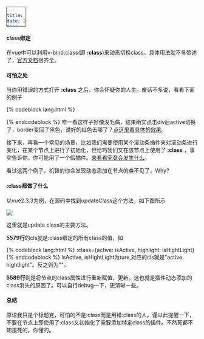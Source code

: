 ```yaml
---
title: vue之可怕的class绑定
date: 2017-05-28 20:02:19
tags:
  -javascript
  -vue
---
```

#### class绑定
在vue中可以利用v-bind:class(即 **:class**)来动态切换class，具体用法就不多赘述了，[官方文档](https://vuefe.cn/v2/guide/class-and-style.html)很齐全。<!-- more -->

#### 可怕之处

当你用错误的方式打开 **:class** 之后，你会怀疑你的人生。废话不多说，看看下面的例子

{% codeblock lang:html %}
<template>
<div id="classBind" :class="{active: isActive}" @click="toggleActive"></div>
</template>

<script>
new Vue({
    el: "#classBind",
    data: {
        isActive: false
    },
    methods: {
        toggleActive: function() {
            this.isActive = !this.isActive;    
        }
    },
    mounted: function() {
        // 动态添加class
        this.$el.classList = "border-red"
    }
});
</script>

<style>
div {
    border: 1px solid #333;
    width: 50px;
    height: 50px;
}
.active {
    background: #ccc;
}
.border-red {
    border: 1px solid red;
}
</style>
 {% endcodeblock %}
咋一看这样子好像没毛病，结果确实点击div后active切换了，border变回了黑色，说好的红色去哪了？[点这里看具体的效果](https://codepen.io/TimLuo465/pen/GmaOYq?editors=0010)。

接下来，再看一个常见的场景，比如我们需要使用某个滚动条插件来对滚动条进行美化，在某个节点上进行了初始化，但恰巧我们又在该节点上使用了 **:class** ，事实告诉你，你可能用了一个假插件。[来看看究竟会发生什么](http://note.youdao.com/)。

看过这两个例子，机智的你会发现动态添加在节点的类不见了，Why?

#### :class都做了什么

以vue2.3.3为例，在源码中找到updateClass这个方法，如下图所示

![](/images/updateClass.png)

这里就是update class的主要方法。

**5579行**的cls就是:class绑定的所有class的值，如

{% codeblock lang:html %}
:class={active: isActive, highlight: isHightLight}
 {% endcodeblock %}
isActive, isHightLight为ture,对应的cls就是"active hightlight"。反之则为""。

**5589行**则是将节点的class属性进行重新赋值，更新。这也就是插件动态添加的class消失的原因了。可以自行debug一下，更清晰一些。

#### 总结

原谅我只是个标题党，可怕的不是:class而是用错:class的人。谨以此提醒一下，不要在节点上即使用了:class又初始化了需要添加特定class的插件。不然死都不知道死的，你懂的。



